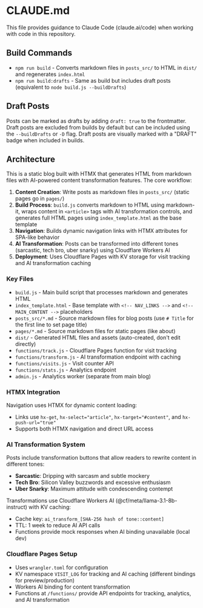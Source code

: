 # CLAUDE.md

This file provides guidance to Claude Code (claude.ai/code) when working with code in this repository.

## Build Commands

- `npm run build` - Converts markdown files in `posts_src/` to HTML in `dist/` and regenerates `index.html`
- `npm run build:drafts` - Same as build but includes draft posts (equivalent to `node build.js --buildDrafts`)

## Draft Posts

Posts can be marked as drafts by adding `draft: true` to the frontmatter. Draft posts are excluded from builds by default but can be included using the `--buildDrafts` or `-D` flag. Draft posts are visually marked with a "DRAFT" badge when included in builds.

## Architecture

This is a static blog built with HTMX that generates HTML from markdown files with AI-powered content transformation features. The core workflow:

1. **Content Creation**: Write posts as markdown files in `posts_src/` (static pages go in `pages/`)
2. **Build Process**: `build.js` converts markdown to HTML using markdown-it, wraps content in `<article>` tags with AI transformation controls, and generates full HTML pages using `index_template.html` as the base template
3. **Navigation**: Builds dynamic navigation links with HTMX attributes for SPA-like behavior
4. **AI Transformation**: Posts can be transformed into different tones (sarcastic, tech bro, uber snarky) using Cloudflare Workers AI
5. **Deployment**: Uses Cloudflare Pages with KV storage for visit tracking and AI transformation caching

### Key Files

- `build.js` - Main build script that processes markdown and generates HTML
- `index_template.html` - Base template with `<!-- NAV_LINKS -->` and `<!-- MAIN_CONTENT -->` placeholders
- `posts_src/*.md` - Source markdown files for blog posts (use `# Title` for the first line to set page title)
- `pages/*.md` - Source markdown files for static pages (like about)
- `dist/` - Generated HTML files and assets (auto-created, don't edit directly)
- `functions/track.js` - Cloudflare Pages function for visit tracking
- `functions/transform.js` - AI transformation endpoint with caching
- `functions/visits.js` - Visit counter API
- `functions/stats.js` - Analytics endpoint
- `admin.js` - Analytics worker (separate from main blog)

### HTMX Integration

Navigation uses HTMX for dynamic content loading:
- Links use `hx-get`, `hx-select="article"`, `hx-target="#content"`, and `hx-push-url="true"`
- Supports both HTMX navigation and direct URL access

### AI Transformation System

Posts include transformation buttons that allow readers to rewrite content in different tones:
- **Sarcastic**: Dripping with sarcasm and subtle mockery
- **Tech Bro**: Silicon Valley buzzwords and excessive enthusiasm  
- **Uber Snarky**: Maximum attitude with condescending contempt

Transformations use Cloudflare Workers AI (@cf/meta/llama-3.1-8b-instruct) with KV caching:
- Cache key: `ai_transform_[SHA-256 hash of tone::content]`
- TTL: 1 week to reduce AI API calls
- Functions provide mock responses when AI binding unavailable (local dev)

### Cloudflare Pages Setup

- Uses `wrangler.toml` for configuration
- KV namespace `VISIT_LOG` for tracking and AI caching (different bindings for preview/production)
- Workers AI binding for content transformation
- Functions at `/functions/` provide API endpoints for tracking, analytics, and AI transformation